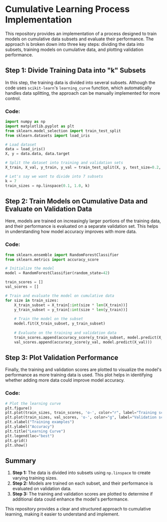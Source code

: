 # **Cumulative Learning Process Implementation**

This repository provides an implementation of a process designed to train models on cumulative data subsets and evaluate their performance. The approach is broken down into three key steps: dividing the data into subsets, training models on cumulative data, and plotting validation performance.

## **Step 1: Divide Training Data into "k" Subsets**

In this step, the training data is divided into several subsets. Although the code uses `scikit-learn`'s `learning_curve` function, which automatically handles data splitting, the approach can be manually implemented for more control.

### Code:
```python
import numpy as np
import matplotlib.pyplot as plt
from sklearn.model_selection import train_test_split
from sklearn.datasets import load_iris

# Load dataset
data = load_iris()
X, y = data.data, data.target

# Split the dataset into training and validation sets
X_train, X_val, y_train, y_val = train_test_split(X, y, test_size=0.2, random_state=42)

# Let's say we want to divide into 7 subsets
k = 7
train_sizes = np.linspace(0.1, 1.0, k)
```

## **Step 2: Train Models on Cumulative Data and Evaluate on Validation Data**

Here, models are trained on increasingly larger portions of the training data, and their performance is evaluated on a separate validation set. This helps in understanding how model accuracy improves with more data.

### Code:
```python
from sklearn.ensemble import RandomForestClassifier
from sklearn.metrics import accuracy_score

# Initialize the model
model = RandomForestClassifier(random_state=42)

train_scores = []
val_scores = []

# Train and evaluate the model on cumulative data
for size in train_sizes:
    X_train_subset = X_train[:int(size * len(X_train))]
    y_train_subset = y_train[:int(size * len(y_train))]
    
    # Train the model on the subset
    model.fit(X_train_subset, y_train_subset)
    
    # Evaluate on the training and validation data
    train_scores.append(accuracy_score(y_train_subset, model.predict(X_train_subset)))
    val_scores.append(accuracy_score(y_val, model.predict(X_val)))
```

## **Step 3: Plot Validation Performance**

Finally, the training and validation scores are plotted to visualize the model's performance as more training data is used. This plot helps in identifying whether adding more data could improve model accuracy.

### Code:
```python
# Plot the learning curve
plt.figure()
plt.plot(train_sizes, train_scores, 'o-', color="r", label="Training score")
plt.plot(train_sizes, val_scores, 'o-', color="g", label="Validation score")
plt.xlabel("Training examples")
plt.ylabel("Accuracy")
plt.title("Learning Curve")
plt.legend(loc="best")
plt.grid()
plt.show()
```

## **Summary**

1. **Step 1:** The data is divided into subsets using `np.linspace` to create varying training sizes.
2. **Step 2:** Models are trained on each subset, and their performance is evaluated on validation data.
3. **Step 3:** The training and validation scores are plotted to determine if additional data could enhance the model's performance.

This repository provides a clear and structured approach to cumulative learning, making it easier to understand and implement.
